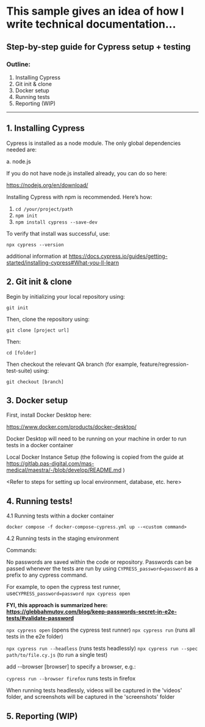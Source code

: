 # This sample gives an idea of how I write technical documentation...


## Step-by-step guide for Cypress setup + testing

### Outline: 
1. Installing Cypress
2. Git init & clone
3. Docker setup 
4. Running tests
5. Reporting (WIP)

-----------------------------------
## 1. Installing Cypress

Cypress is installed as a node module. The only global dependencies needed are: 

a. node.js

If you do not have node.js installed already, you can do so here: 

https://nodejs.org/en/download/

Installing Cypress with npm is recommended. Here’s how: 

1. `cd /your/project/path`
2. `npm init`
3. `npm install cypress --save-dev`

To verify that install was successful, use: 

`npx cypress --version`

additional information at https://docs.cypress.io/guides/getting-started/installing-cypress#What-you-ll-learn

## 2. Git init & clone

Begin by initializing your local repository using: 

`git init`

Then, clone the repository using:

`git clone [project url]`

Then: 

`cd [folder]`

Then checkout the relevant QA branch (for example, feature/regression-test-suite) using: 

`git checkout [branch]`

## 3. Docker setup

First, install Docker Desktop here: 

https://www.docker.com/products/docker-desktop/

Docker Desktop will need to be running on your machine in order to run tests in a docker container

Local Docker Instance Setup (the following is copied from the guide at https://gitlab.pas-digital.com/mas-medical/maestra/-/blob/develop/README.md )

<Refer to steps for setting up local environment, database, etc. here>

## 4. Running tests!

4.1 Running tests within a docker container

`docker compose -f docker-compose-cypress.yml up --<custom command>`

4.2 Running tests in the staging environment 

Commands: 

No passwords are saved within the code or repository. Passwords can be passed whenever the tests are run by using `CYPRESS_password=password` as a prefix to any cypress command.

For example, to open the cypress test runner, use`CYPRESS_password=password npx cypress open` 

**FYI, this approach is summarized here: https://glebbahmutov.com/blog/keep-passwords-secret-in-e2e-tests/#validate-password**

`npx cypress open` (opens the cypress test runner)
`npx cypress run` (runs all tests in the e2e folder)

`npx cypress run --headless` (runs tests headlessly)
`npx cypress run --spec path/to/file.cy.js` (to run a single test) 

add --browser [browser] to specify a browser, e.g.:

`cypress run --browser firefox` runs tests in firefox

When running tests headlessly, videos will be captured in the 'videos' folder, and screenshots will be captured in the 'screenshots' folder 

## 5. Reporting (WIP)


